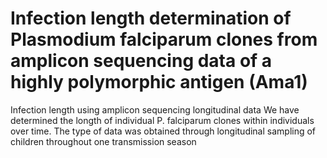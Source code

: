 # Infection length determination of Plasmodium falciparum clones from amplicon sequencing data of a highly polymorphic antigen (Ama1)
Infection length using amplicon sequencing longitudinal data 
We have determined the longth of individual P. falciparum clones within individuals over time. The type of data was obtained through longitudinal sampling of children throughout one transmission season 
